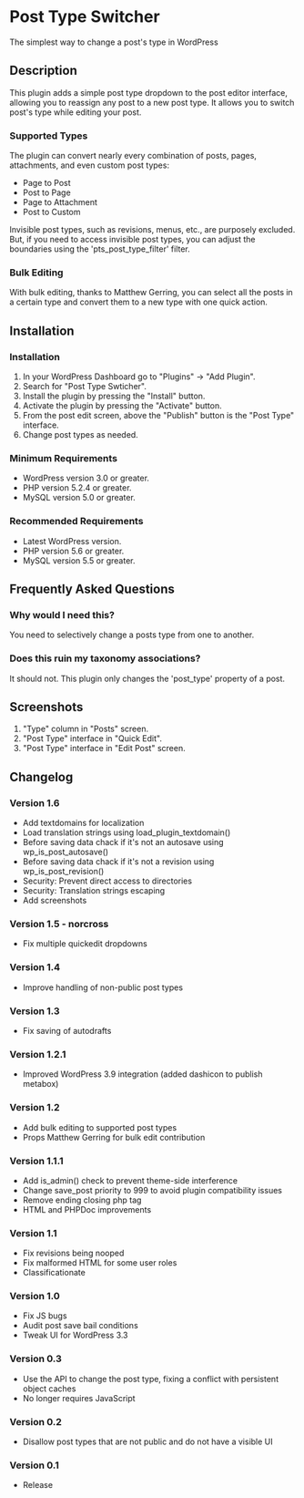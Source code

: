 # Post Type Switcher

The simplest way to change a post's type in WordPress

## Description

This plugin adds a simple post type dropdown to the post editor interface, allowing you to reassign any post to a new post type. It allows you to switch post's type while editing your post.

### Supported Types

The plugin can convert nearly every combination of posts, pages, attachments, and even custom post types:

* Page to Post
* Post to Page
* Page to Attachment
* Post to Custom

Invisible post types, such as revisions, menus, etc., are purposely excluded. But, if you need to access invisible post types, you can adjust the boundaries using the 'pts_post_type_filter' filter.

### Bulk Editing

With bulk editing, thanks to Matthew Gerring, you can select all the posts in a certain type and convert them to a new type with one quick action.

## Installation

### Installation
1. In your WordPress Dashboard go to "Plugins" -> "Add Plugin".
2. Search for "Post Type Swticher".
3. Install the plugin by pressing the "Install" button.
4. Activate the plugin by pressing the "Activate" button.
5. From the post edit screen, above the "Publish" button is the "Post Type" interface.
6. Change post types as needed.

### Minimum Requirements
* WordPress version 3.0 or greater.
* PHP version 5.2.4 or greater.
* MySQL version 5.0 or greater.

### Recommended Requirements
* Latest WordPress version.
* PHP version 5.6 or greater.
* MySQL version 5.5 or greater.

## Frequently Asked Questions

### Why would I need this?
You need to selectively change a posts type from one to another.

### Does this ruin my taxonomy associations?
It should not. This plugin only changes the 'post_type' property of a post.

## Screenshots
1. "Type" column in "Posts" screen.
2. "Post Type" interface in "Quick Edit".
3. "Post Type" interface in "Edit Post" screen.

## Changelog

### Version 1.6
* Add textdomains for localization
* Load translation strings using load_plugin_textdomain()
* Before saving data chack if it's not an autosave using wp_is_post_autosave()
* Before saving data chack if it's not a revision using wp_is_post_revision()
* Security: Prevent direct access to directories
* Security: Translation strings escaping
* Add screenshots

### Version 1.5 - norcross
* Fix multiple quickedit dropdowns

### Version 1.4
* Improve handling of non-public post types

### Version 1.3
* Fix saving of autodrafts

### Version 1.2.1
* Improved WordPress 3.9 integration (added dashicon to publish metabox)

### Version 1.2
* Add bulk editing to supported post types
* Props Matthew Gerring for bulk edit contribution

### Version 1.1.1
* Add is_admin() check to prevent theme-side interference
* Change save_post priority to 999 to avoid plugin compatibility issues
* Remove ending closing php tag
* HTML and PHPDoc improvements

### Version 1.1
* Fix revisions being nooped
* Fix malformed HTML for some user roles
* Classificationate

### Version 1.0
* Fix JS bugs
* Audit post save bail conditions
* Tweak UI for WordPress 3.3

### Version 0.3
* Use the API to change the post type, fixing a conflict with persistent object caches
* No longer requires JavaScript

### Version 0.2
* Disallow post types that are not public and do not have a visible UI

### Version 0.1
* Release
